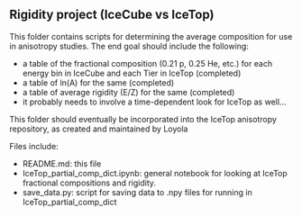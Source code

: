 ## Rigidity project (IceCube vs IceTop)

This folder contains scripts for determining the average composition for use in
anisotropy studies. The end goal should include the following:
- a table of the fractional composition (0.21 p, 0.25 He, etc.) for each energy
  bin in IceCube and each Tier in IceTop (completed)
- a table of ln(A) for the same (completed)
- a table of average rigidity (E/Z) for the same (completed)
- it probably needs to involve a time-dependent look for IceTop as well...

This folder should eventually be incorporated into the IceTop anisotropy
repository, as created and maintained by Loyola

Files include:
- README.md: this file
- IceTop_partial_comp_dict.ipynb: general notebook for looking at IceTop fractional compositions and rigidity.
- save_data.py: script for saving data to .npy files for running in IceTop_partial_comp_dict